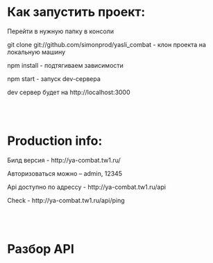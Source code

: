 <h1>Как запустить проект:</h1>
<p>Перейти в нужную папку в консоли</p>
<p>git clone git://github.com/simonprod/yasli_combat - клон проекта на локальную машину</p>
<p>npm install - подтягиваем зависимости</p>
<p>npm start - запуск dev-сервера</p>
<p>dev сервер будет на http://localhost:3000</p>
<br><br>

<h1>Production info:</h1>
<p>Билд версия - http://ya-combat.tw1.ru/</p>
<p>Авторизоваться можно – admin, 12345</p>
<p>Api доступно по адрессу - http://ya-combat.tw1.ru/api</p>
<p>Check - http://ya-combat.tw1.ru/api/ping</p>
<br><br>

<h1>Разбор API</h1>
